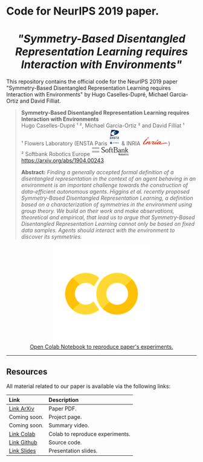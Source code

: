 # Code for NeurIPS 2019 paper.
<h1 align="center"> <i> <b> "Symmetry-Based Disentangled Representation Learning requires Interaction with Environments" </i> </b></h1>

This repository contains the official code for the NeurIPS 2019 paper "Symmetry-Based Disentangled Representation Learning requires Interaction with Environments" by Hugo Caselles-Dupré, Michael Garcia-Ortiz and David Filliat.

> **Symmetry-Based Disentangled Representation Learning requires Interaction with Environments**<br>
> Hugo Caselles-Dupré ¹ ², Michael Garcia-Ortiz ² and David Filliat ¹<br>
>¹ Flowers Laboratory (ENSTA Paris  <img width="30px" src="static/logo_ensta.png"> & INRIA <img width="70px" src="static/logo_inria.png">)  <br>
>² Softbank Robotics Europe <img width="100px" src="static/sbre.jpg"> <br>
> https://arxiv.org/abs/1904.00243
>
> **Abstract:** *Finding a generally accepted formal definition of a disentangled representation in the context of an agent behaving in an environment is an important challenge towards the construction of data-efficient autonomous agents. Higgins et al. recently proposed Symmetry-Based Disentangled Representation Learning, a definition based on a characterization of symmetries in the environment using group theory. We build on their work and make observations, theoretical and empirical, that lead us to argue that Symmetry-Based Disentangled Representation Learning cannot only be based on fixed data samples. Agents should interact with the environment to discover its symmetries.*

<p align="center">
  <img src="static/colab_favicon_256px.png"><br>
  <a href="https://colab.research.google.com/drive/1KVlSV24c687N_4TLJWwGTkjt3sh9ufWW">Open Colab Notebook to reproduce paper's experiments.</a>
</p>

------------------------


## Resources

All material related to our paper is available via the following links:

| Link                      | Description
| :--------------           | :----------
| [Link ArXiv](https://arxiv.org/abs/1904.00243) | Paper PDF.
| Coming soon. | Project page.
| Coming soon. | Summary video.
| [Link Colab](https://colab.research.google.com/drive/1KVlSV24c687N_4TLJWwGTkjt3sh9ufWW) | Colab to reproduce experiments.
| [Link Github](https://github.com/Caselles/Symmetry_based_Disentanglement)  | Source code.
| [Link Slides](https://github.com/Caselles/NeurIPS19-SBDRL/blob/master/static/%5BNeurIPS19%5D%20SBDRL%20requires%20Interactions%20with%20Environments.pdf) | Presentation slides.
